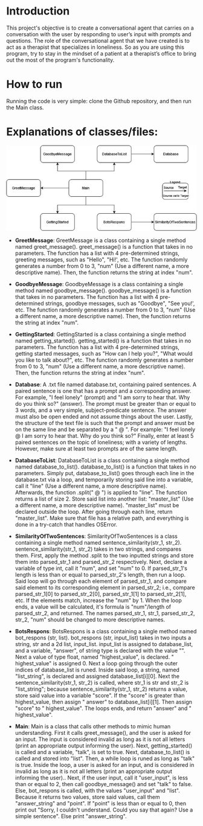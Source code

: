 # Introduction
This project's objective is to create a conversational agent that carries on a conversation with the user by responding to user’s input with prompts and questions. The role of the conversational agent that we have created is to act as a therapist that specializes in loneliness. So as you are using this program, try to stay in the mindset of a patient at a therapist’s office to bring out the most of the program's functionality.

# How to run
Running the code is very simple: clone the Github repository, and then run the Main class.

# Explanations of classes/files:
![](program_flowchart.jpg)
- **GreetMessage**:
            GreetMessage is a class containing a single method named greet_message(). greet_message() is a function that takes in no parameters. The function has a list with 4 pre-determined strings, greeting messages, such as "Hello", "Hi!', etc. The function randomly generates a number from 0 to 3, "num" (Use a different name, a more descriptive name). Then, the function returns the string at index "num".
            
- **GoodbyeMessage**:
            GoodbyeMessage is a class containing a single method named goodbye_message(). goodbye_message() is a function that takes in no parameters. The function has a list with 4 pre-determined strings, goodbye messages, such as "Goodbye", "See you!', etc. The function randomly generates a number from 0 to 3, "num" (Use a different name, a more descriptive name). Then, the function returns the string at index "num".
            
- **GettingStarted**:
            GettingStarted is a class containing a single method named getting_started(). getting_started() is a function that takes in no parameters. The function has a list with 4 pre-determined strings, getting started messages, such as "How can I help you?", "What would you like to talk about?", etc. The function randomly generates a number from 0 to 3, "num" (Use a different name, a more descriptive name). Then, the function returns the string at index "num".
            
- **Database**:
            A .txt file named database.txt, containing paired sentences. A paired sentence is one that has a prompt and a corresponding answer. For example, "I feel lonely" (prompt) and "I am sorry to hear that. Why do you think so?" (answer). The prompt must be greater than or equal to 3 words, and a very simple, subject-predicate sentence. The answer must also be open ended and not assume things about the user. Lastly, the structure of the text file is such that the prompt and answer must be on the same line and be separated by a " @ ". For example:   "I feel lonely @ I am sorry to hear that. Why do you think so?" Finally, enter at least 5 paired sentences on the topic of loneliness; with a variety of lengths. However, make sure at least two prompts are of the same length.
            
- **DatabaseToList**:
            DatabaseToList is a class containing a single method named database_to_list(). database_to_list() is a function that takes in no parameters. Simply put, database_to_list() goes through each line in the database.txt via a loop, and temporarily storing said line into a variable, call it "line" (Use a different name, a more descriptive name).  Afterwards, the function .split(" @ ") is applied to "line". The function returns a list of size 2. Store said list into another list: "master_list" (Use a different name, a more descriptive name). "master_list" must be declared outside the loop. After going through each line, return "master_list". Make sure that file has a relative path, and everything is done in a try-catch that handles OSError.
            
- **SimilarityOfTwoSentences**:
            SimilarityOfTwoSentences is a class containing a single method named sentence_similarity(str_1, str_2). sentence_similarity(str_1, str_2) takes in two strings, and compares them. First, apply the method .split to the two inputted strings and store them into parsed_str_1 and parsed_str_2 respectively. Next, declare a variable of type int, call it "num", and set "num" to 0. If parsed_str_1's length is less than or equal to parsed_str_2's length, then run a loop. Said loop will go through each element of parsed_str_1, and compare said element to its corresponding element in parsed_str_2; i.e., compare parsed_str_1[0] to parsed_str_2[0], parsed_str_1[1] to parsed_str_2[1], etc. If the elements match, increase the "num" by 1. When the loop ends, a value will be calculated, it's formula is "num"/length of parsed_str_2, and returned. The names parsed_str_1, str_1, parsed_str_2, str_2, "num" should be changed to more descriptive names.
            
- **BotsRespons**:
            BotsRespons is a class containing a single method named bot_respons (str, list). bot_respons (str, input_list) takes in two inputs a string, str and a 2d list, input_list. input_list is assigned to database_list, and a variable, "answer", of string type is declared with the value "". Next a value of type float, named "highest_value", is declared. " highest_value" is assigned 0. Next a loop going through the outer indices of database_list is runed. Inside said loop, a string, named "list_string", is declared and assigned database_list[i][0]. Next the sentence_similarity(str_1, str_2) is called, where str_1 is str and str_2 is "list_string"; because sentence_similarity(str_1, str_2) returns a value, store said value into a variable "score". If the "score" is greater than highest_value, then assign " answer" to database_list[i][1]. Then assign "score" to " highest_value". The loops ends, and return "answer" and " highest_value".
            
- **Main**:
            Main is a class that calls other methods to mimic human understanding. First it calls greet_message(), and the user is asked for an input. The input is considered invalid as long as it is not all letters (print an appropriate output informing the user). Next, getting_started() is called and a variable, "talk", is set to true. Next, database_to_list() is called and stored into "list". Then, a while loop is runed as long as "talk" is true. Inside the loop, a user is asked for an input, and is considered in invalid as long as it is not all letters (print an appropriate output informing the user).. Next, if the user input, call it "user_input", is less than or equal to 2, then call goodbye_message() and set "talk" to false. Else, bot_respons is called, with the values "user_input" and "list". Because it returns two values, store said values, call them "answer_string" and "point". If "point" is less than or equal to 0, then print out "Sorry, I couldn't understand. Could you say that again? Use a simple sentence". Else print "answer_string".

